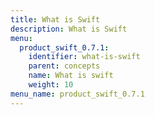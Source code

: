 ```yaml
---
title: What is Swift
description: What is Swift
menu:
  product_swift_0.7.1:
    identifier: what-is-swift
    parent: concepts
    name: What is swift
    weight: 10
menu_name: product_swift_0.7.1
---
```


